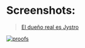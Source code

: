 # Screenshots:

> [El dueño real es Jystro](https://github.com/Jystro)

<a href="https://github.com/zEncrypte/sylex.tools/SylexBot.proofs/readme.md"><img src="https://i.ibb.co/4YZpZDc/Screenshot.png" alt="proofs" border="0"></a>
